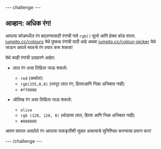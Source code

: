 --- challenge ---

## आव्हान: अधिक रंग!

आपल्या कोडमधील रंग बदलण्यासाठी रंगांची नावे `rgb()` मूल्ये आणि हेक्स कोड वापरा. <a href="http://jumpto.cc/colours" target="_blank">jumpto.cc/colours</a> येथे पुष्कळ रंगांची यादी आहे अथवा <a href="http://jumpto.cc/colour-picker" target="_blank">jumpto.cc/colour-picker</a> येथे जाऊन आपले स्वतःचे रंग तयार करू शकता!

येथे काही रंगांची उदाहरणे आहेत:

+ लाल रंग असा लिहिला जाऊ शकतो:
    
    + `red` (अर्थात!)
    + `rgb(255,0,0)` (भरपूर लाल रंग, हिरवाआणि निळा अजिबात नाही)
    + `#ff0000`

+ ऑलिव्ह रंग असा लिहिला जाऊ शकतो:
    
    + `olive`
    + `rgb (128, 128, 0)` (थोडासा लाल, हिरवा आणि निळा अजिबात नाही)
    + `#808000`

आपण वापरत असलेले रंग आपल्या पाककृतीशी जुळत असल्याचे सुनिश्चित करण्याचा प्रयत्न करा!

--- /challenge ---